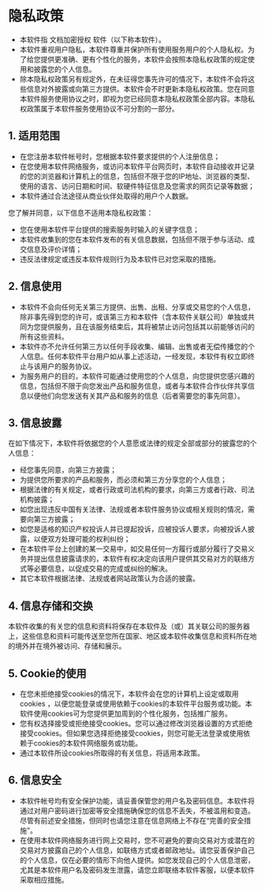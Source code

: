 # 隐私政策
- 本软件指 文档加密授权 软件（以下称本软件）。
- 本软件重视用户隐私，本软件尊重并保护所有使用服务用户的个人隐私权。为了给您提供更准确、更有个性化的服务，本软件会按照本隐私权政策的规定使用和披露您的个人信息。
- 除本隐私权政策另有规定外，在未征得您事先许可的情况下，本软件不会将这些信息对外披露或向第三方提供。本软件会不时更新本隐私权政策。您在同意本软件服务使用协议之时，即视为您已经同意本隐私权政策全部内容。本隐私权政策属于本软件服务使用协议不可分割的一部分。
## 1. 适用范围
- 在您注册本软件帐号时，您根据本软件要求提供的个人注册信息；
- 在您使用本软件网络服务，或访问本软件平台网页时，本软件自动接收并记录的您的浏览器和计算机上的信息，包括但不限于您的IP地址、浏览器的类型、使用的语言、访问日期和时间、软硬件特征信息及您需求的网页记录等数据；
- 本软件通过合法途径从商业伙伴处取得的用户个人数据。

您了解并同意，以下信息不适用本隐私权政策：
- 您在使用本软件平台提供的搜索服务时输入的关键字信息；
- 本软件收集到的您在本软件发布的有关信息数据，包括但不限于参与活动、成交信息及评价详情；
- 违反法律规定或违反本软件规则行为及本软件已对您采取的措施。
## 2. 信息使用
- 本软件不会向任何无关第三方提供、出售、出租、分享或交易您的个人信息，除非事先得到您的许可，或该第三方和本软件（含本软件关联公司）单独或共同为您提供服务，且在该服务结束后，其将被禁止访问包括其以前能够访问的所有这些资料。
- 本软件亦不允许任何第三方以任何手段收集、编辑、出售或者无偿传播您的个人信息。任何本软件平台用户如从事上述活动，一经发现，本软件有权立即终止与该用户的服务协议。
- 为服务用户的目的，本软件可能通过使用您的个人信息，向您提供您感兴趣的信息，包括但不限于向您发出产品和服务信息，或者与本软件合作伙伴共享信息以便他们向您发送有关其产品和服务的信息（后者需要您的事先同意）。
## 3. 信息披露
在如下情况下，本软件将依据您的个人意愿或法律的规定全部或部分的披露您的个人信息：
- 经您事先同意，向第三方披露；
- 为提供您所要求的产品和服务，而必须和第三方分享您的个人信息；
- 根据法律的有关规定，或者行政或司法机构的要求，向第三方或者行政、司法机构披露；
- 如您出现违反中国有关法律、法规或者本软件服务协议或相关规则的情况，需要向第三方披露；
- 如您是适格的知识产权投诉人并已提起投诉，应被投诉人要求，向被投诉人披露，以便双方处理可能的权利纠纷；
- 在本软件平台上创建的某一交易中，如交易任何一方履行或部分履行了交易义务并提出信息披露请求的，本软件有权决定向该用户提供其交易对方的联络方式等必要信息，以促成交易的完成或纠纷的解决。
- 其它本软件根据法律、法规或者网站政策认为合适的披露。
## 4. 信息存储和交换
本软件收集的有关您的信息和资料将保存在本软件及（或）其关联公司的服务器上，这些信息和资料可能传送至您所在国家、地区或本软件收集信息和资料所在地的境外并在境外被访问、存储和展示。
## 5. Cookie的使用
- 在您未拒绝接受cookies的情况下，本软件会在您的计算机上设定或取用cookies ，以便您能登录或使用依赖于cookies的本软件平台服务或功能。本软件使用cookies可为您提供更加周到的个性化服务，包括推广服务。
- 您有权选择接受或拒绝接受cookies。您可以通过修改浏览器设置的方式拒绝接受cookies。但如果您选择拒绝接受cookies，则您可能无法登录或使用依赖于cookies的本软件网络服务或功能。
- 通过本软件所设cookies所取得的有关信息，将适用本政策。
## 6. 信息安全
- 本软件帐号均有安全保护功能，请妥善保管您的用户名及密码信息。本软件将通过对用户密码进行加密等安全措施确保您的信息不丢失，不被滥用和变造。尽管有前述安全措施，但同时也请您注意在信息网络上不存在“完善的安全措施”。
- 在使用本软件网络服务进行网上交易时，您不可避免的要向交易对方或潜在的交易对方披露自己的个人信息，如联络方式或者邮政地址。请您妥善保护自己的个人信息，仅在必要的情形下向他人提供。如您发现自己的个人信息泄密，尤其是本软件用户名及密码发生泄露，请您立即联络本软件客服，以便本软件采取相应措施。
